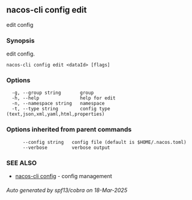 ## nacos-cli config edit

edit config

### Synopsis

edit config.

```
nacos-cli config edit <dataId> [flags]
```

### Options

```
  -g, --group string       group
  -h, --help               help for edit
  -n, --namespace string   namespace
  -t, --type string        config type (text,json,xml,yaml,html,properties)
```

### Options inherited from parent commands

```
      --config string   config file (default is $HOME/.nacos.toml)
      --verbose         verbose output
```

### SEE ALSO

* [nacos-cli config](nacos-cli_config.md)	 - config management

###### Auto generated by spf13/cobra on 18-Mar-2025

